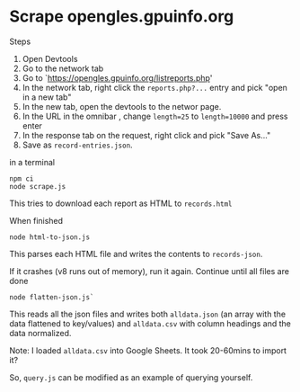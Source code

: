 # Scrape opengles.gpuinfo.org

Steps

1. Open Devtools
2. Go to the network tab
3. Go to `https://opengles.gpuinfo.org/listreports.php'
4. In the network tab, right click the `reports.php?...` entry and pick "open in a new tab"
5. In the new tab, open the devtools to the networ page.
6. In the URL in the omnibar , change `length=25` to `length=10000` and press enter
7. In the response tab on the request, right click and pick "Save As..."
8. Save as `record-entries.json`.

in a terminal

```
npm ci
node scrape.js
```

This tries to download each report as HTML to `records.html`

When finished

```
node html-to-json.js
```

This parses each HTML file and writes the contents to `records-json`.

If it crashes (v8 runs out of memory), run it again. Continue until all files are done

```
node flatten-json.js`
```

This reads all the json files and writes both `alldata.json` (an array with the data flattened to key/values)
and `alldata.csv` with column headings and the data normalized.

Note: I loaded `alldata.csv` into Google Sheets. It took 20-60mins to import it?

So, `query.js` can be modified as an example of querying yourself.


